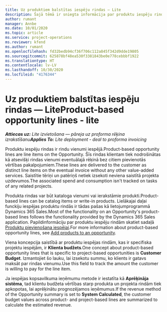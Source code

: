 ```yaml
---
title: Uz produktiem balstītas iespēju rindas — Lite
description: Šajā tēmā ir sniegta informācija par produktu iespēju rindu vienumiem risinājumā Project Operations.
author: rumant
manager: Annbe
ms.date: 10/01/2020
ms.topic: article
ms.service: project-operations
ms.reviewer: kfend
ms.author: rumant
ms.openlocfilehash: fd32bedb94cf36f706c112a845f342d9dde19805
ms.sourcegitcommit: 625878bf48ea530f3381843be0e778cebbbf1922
ms.translationtype: HT
ms.contentlocale: lv-LV
ms.lasthandoff: 10/30/2020
ms.locfileid: "4176344"
---
```

# <a name="product-based-opportunity-lines---lite"></a><span data-ttu-id="9c78e-103">Uz produktiem balstītas iespēju rindas — Lite</span><span class="sxs-lookup"><span data-stu-id="9c78e-103">Product-based opportunity lines - lite</span></span>

<span data-ttu-id="9c78e-104">_**Attiecas uz:** Lite izvietošana — pāreja uz proforma rēķina izrakstīšanu_</span><span class="sxs-lookup"><span data-stu-id="9c78e-104">_**Applies To:** Lite deployment - deal to proforma invoicing_</span></span>

<span data-ttu-id="9c78e-105">Produktu iespēju rindas ir rindu vienumi iespējā.</span><span class="sxs-lookup"><span data-stu-id="9c78e-105">Product-based opportunity lines are line items on the Opportunity.</span></span> <span data-ttu-id="9c78e-106">Šīs rindas klientam tiek nodrošinātas kā atsevišķi rindas vienumi eventuālajā rēķinā bez citiem pievienotās vērtības pakalpojumiem.</span><span class="sxs-lookup"><span data-stu-id="9c78e-106">These lines are delivered to the customer as distinct line items on the eventual invoice without any other value-added services.</span></span> <span data-ttu-id="9c78e-107">Saistītie tēriņi un patēriņš netiek izsekoti neviena saistītā projekta uzdevumos.</span><span class="sxs-lookup"><span data-stu-id="9c78e-107">The associated spend and consumption isn't tracked on tasks of any related projects.</span></span>

<span data-ttu-id="9c78e-108">Produkta rindas var būt kataloga vienumi vai ierakstāmie produkti.</span><span class="sxs-lookup"><span data-stu-id="9c78e-108">Product-based lines can be catalog items or write-in products.</span></span> <span data-ttu-id="9c78e-109">Lielākajai daļai funckiju iespējas produktu rindās ir tādas pašas kā lietojumprogrammā Dynamics 365 Sales.</span><span class="sxs-lookup"><span data-stu-id="9c78e-109">Most of the functionality on an Opportunity's product-based lines follows the functionality provided by the Dynamics 365 Sales application.</span></span> <span data-ttu-id="9c78e-110">Papildinformāciju par produktu iespēju rindām skatiet sadaļā [Produktu pievienošana iespējai](https://docs.microsoft.com/dynamics365/sales-enterprise/add-products-opportunity).</span><span class="sxs-lookup"><span data-stu-id="9c78e-110">For more information about product-based opportunity lines, see [Add products to an opportunity](https://docs.microsoft.com/dynamics365/sales-enterprise/add-products-opportunity).</span></span>

<span data-ttu-id="9c78e-111">Viena koncepcija saistībā ar produktu iespējas rindām, kas ir specifiska projektu iespējām, ir **Klienta budžets**.</span><span class="sxs-lookup"><span data-stu-id="9c78e-111">One concept about product-based opportunity lines that is specific to project-based opportunities is **Customer Budget**.</span></span> <span data-ttu-id="9c78e-112">Izmantojiet šo lauku, lai izsekotu summu, ko klients ir gatavs maksāt par rindas vienumu.</span><span class="sxs-lookup"><span data-stu-id="9c78e-112">Use this field to track the amount the customer is willing to pay for the line item.</span></span>

<span data-ttu-id="9c78e-113">Ja iespējas kopsavilkuma ieņēmumu metode ir iestatīta kā **Aprēķināja sistēma**, tad klientu budžeta vērtības starp produkta un projekta rindām tiek apkopotas, lai aprēķinātu prognozējamos ieņēmumus.</span><span class="sxs-lookup"><span data-stu-id="9c78e-113">If the revenue method of the Opportunity summary is set to **System Calculated**, the customer budget values across product- and project-based lines are summarized to calculate the estimated revenue.</span></span>
